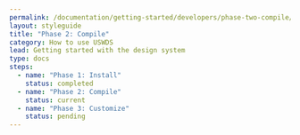 ```yaml
---
permalink: /documentation/getting-started/developers/phase-two-compile/
layout: styleguide
title: "Phase 2: Compile"
category: How to use USWDS
lead: Getting started with the design system
type: docs
steps:
  - name: "Phase 1: Install"
    status: completed
  - name: "Phase 2: Compile"
    status: current
  - name: "Phase 3: Customize"
    status: pending
---
```

